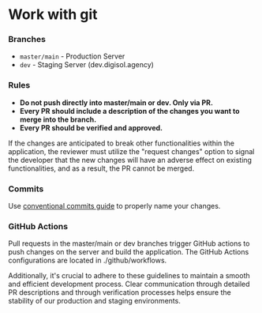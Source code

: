 # Work with git

### Branches

- `master/main` - Production Server
- `dev` - Staging Server (dev.digisol.agency)

### Rules

- **Do not push directly into master/main or dev. Only via PR.**
- **Every PR should include a description of the changes you want to merge
into the branch.**
- **Every PR should be verified and approved.**

If the changes are anticipated to break other functionalities within the
application, the reviewer must utilize the "request changes" option to
signal the developer that the new changes will have an adverse effect on
existing functionalities, and as a result, the PR cannot be merged.

### Commits

Use [conventional commits guide](https://www.conventionalcommits.org/en/v1.0.0/) 
to properly name your changes.

### GitHub Actions

Pull requests in the master/main or dev branches trigger GitHub actions to
push changes on the server and build the application. The GitHub Actions
configurations are located in ./github/workflows.

Additionally, it's crucial to adhere to these guidelines to maintain a smooth
and efficient development process. Clear communication through detailed PR
descriptions and through verification processes helps ensure the stability
of our production and staging environments.
